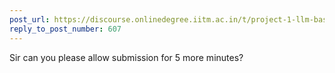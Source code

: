 ```yaml
---
post_url: https://discourse.onlinedegree.iitm.ac.in/t/project-1-llm-based-automation-agent-discussion-thread-tds-jan-2025/164277/610
reply_to_post_number: 607
---
```

Sir can you please allow submission for 5 more minutes?